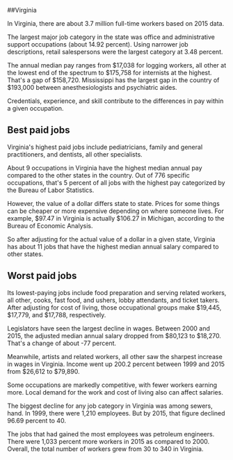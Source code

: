 

##Virginia

In Virginia, there are about 3.7 million full-time workers based on 2015 data.

The largest major job category in the state was <span class='occ_title_em'>office and administrative support occupations</span> (about 14.92 percent). Using narrower job descriptions, <span class='occ_title_em'>retail salespersons</span> were the largest category at 3.48 percent.
               
The annual median pay ranges from $17,038 for <span class='occ_title_em'>logging workers, all other</span> at the lowest end of the spectrum to  $175,758 for <span class='occ_title_em'>internists</span> at the highest. That's a gap of $158,720. Mississippi has the largest gap in the country of $193,000 between <span class='occ_title_em'>anesthesiologists and psychiatric aides</span>.
          
Credentials, experience, and skill contribute to the differences in pay within a given occupation.

## Best paid jobs
Virginia's highest paid jobs include <span class='occ_title_em'>pediatricians, family and general practitioners</span>, and <span class='occ_title_em'>dentists, all other specialists</span>.
               
About 9 occupations in Virginia have the highest median annual pay compared to the other states in the country. Out of 776 specific occupations, that's 5 percent of all jobs with the highest pay categorized by the Bureau of Labor Statistics.
               
However, the value of a dollar differs state to state. Prices for some things can be cheaper or more expensive depending on where someone lives. For example, $97.47 in Virginia is actually $106.27 in Michigan, according to the Bureau of Economic Analysis.
               
So after adjusting for the actual value of a dollar in a given state, Virginia has about 11 jobs that have the highest median annual salary compared to other states.
               
## Worst paid jobs

Its lowest-paying jobs include <span class='occ_title_em'>food preparation and serving related workers, all other</span>, <span class='occ_title_em'>cooks, fast food</span>, and <span class='occ_title_em'>ushers, lobby attendants, and ticket takers</span>. After adjusting for cost of living, those occupational groups make $19,445,  $17,779, and  $17,788, respectively.
               
<span class='occ_title_em'>Legislators</span> have seen the largest decline in wages. Between 2000 and 2015, the adjusted median annual salary dropped from $80,123 to $18,270. That's a change of about -77 percent.
               
Meanwhile, <span class='occ_title_em'>artists and related workers, all other</span> saw the sharpest increase in wages in Virginia. Income went up 200.2 percent between 1999 and 2015 from $26,612 to $79,890.

Some occupations are markedly competitive, with fewer workers earning more. Local demand for the work and cost of living also can affect salaries.

            
The biggest decline for any job category in Virginia was among <span class='occ_title_em'>sewers, hand</span>. In 1999, there were 1,210 employees. But by 2015, that figure declined 96.69 percent to 40. 
               
The jobs that had gained the most employees was petroleum engineers. There were 1,033 percent more workers in 2015 as compared to 2000. Overall, the total number of workers grew from 30 to 340 in Virginia.
